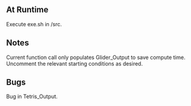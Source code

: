 ## At Runtime
Execute exe.sh in /src.

## Notes
Current function call only populates Glider_Output to save compute time. Uncomment the relevant starting conditions as desired. 

## Bugs
Bug in Tetris_Output.
